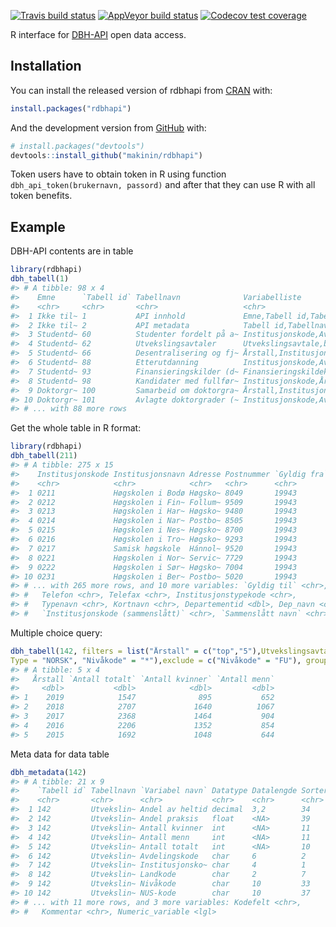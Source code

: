 
<!-- README.md is generated from README.Rmd. Please edit that file -->

<!-- badges: start -->

[![Travis build
status](https://travis-ci.org/makinin/rdbhapi.svg?branch=master)](https://travis-ci.org/makinin/rdbhapi)
[![AppVeyor build
status](https://ci.appveyor.com/api/projects/status/github/makinin/rdbhapi?branch=master&svg=true)](https://ci.appveyor.com/project/makinin/rdbhapi)
[![Codecov test
coverage](https://codecov.io/gh/makinin/rdbhapi/branch/master/graph/badge.svg)](https://codecov.io/gh/makinin/rdbhapi?branch=master)

<!-- badges: end -->

R interface for [DBH-API](https://dbh.nsd.uib.no/tjenester.action) open
data access.

## Installation

You can install the released version of rdbhapi from
[CRAN](https://CRAN.R-project.org) with:

``` r
install.packages("rdbhapi")
```

And the development version from [GitHub](https://github.com/) with:

``` r
# install.packages("devtools")
devtools::install_github("makinin/rdbhapi")
```

Token users have to obtain token in R using function
`dbh_api_token(brukernavn, passord)` and after that they can use R with
all token benefits.

## Example

DBH-API contents are in table

``` r
library(rdbhapi)
dbh_tabell(1)
#> # A tibble: 98 x 4
#>    Emne      `Tabell id` Tabellnavn              Variabelliste             
#>    <chr>     <chr>       <chr>                   <chr>                     
#>  1 Ikke til~ 1           API innhold             Emne,Tabell id,Tabellnavn~
#>  2 Ikke til~ 2           API metadata            Tabell id,Tabellnavn,Vari~
#>  3 Studentd~ 60          Studenter fordelt på a~ Institusjonskode,Avdeling~
#>  4 Studentd~ 62          Utvekslingsavtaler      Utvekslingsavtale,beskriv~
#>  5 Studentd~ 66          Desentralisering og fj~ Årstall,Institusjonskode,~
#>  6 Studentd~ 88          Etterutdanning          Institusjonskode,Avdeling~
#>  7 Studentd~ 93          Finansieringskilder (d~ Finansieringskildekode,fi~
#>  8 Studentd~ 98          Kandidater med fullfør~ Institusjonskode,Årstall,~
#>  9 Doktorgr~ 100         Samarbeid om doktorgra~ Årstall,Institusjonskode ~
#> 10 Doktorgr~ 101         Avlagte doktorgrader (~ Institusjonskode,Avdeling~
#> # ... with 88 more rows
```

Get the whole table in R format:

``` r
library(rdbhapi)
dbh_tabell(211)
#> # A tibble: 275 x 15
#>    Institusjonskode Institusjonsnavn Adresse Postnummer `Gyldig fra`
#>    <chr>            <chr>            <chr>   <chr>      <chr>       
#>  1 0211             Høgskolen i Bodø Høgsko~ 8049       19943       
#>  2 0212             Høgskolen i Fin~ Follum~ 9509       19943       
#>  3 0213             Høgskolen i Har~ Høgsko~ 9480       19943       
#>  4 0214             Høgskolen i Nar~ Postbo~ 8505       19943       
#>  5 0215             Høgskolen i Nes~ Høgsko~ 8700       19943       
#>  6 0216             Høgskolen i Tro~ Høgsko~ 9293       19943       
#>  7 0217             Samisk høgskole  Hánnol~ 9520       19943       
#>  8 0221             Høgskolen i Nor~ Servic~ 7729       19943       
#>  9 0222             Høgskolen i Sør~ Høgsko~ 7004       19943       
#> 10 0231             Høgskolen i Ber~ Postbo~ 5020       19943       
#> # ... with 265 more rows, and 10 more variables: `Gyldig til` <chr>,
#> #   Telefon <chr>, Telefax <chr>, Institusjonstypekode <chr>,
#> #   Typenavn <chr>, Kortnavn <chr>, Departementid <dbl>, Dep_navn <chr>,
#> #   `Institusjonskode (sammenslått)` <chr>, `Sammenslått navn` <chr>
```

Multiple choice query:

``` r
dbh_tabell(142, filters = list("Årstall" = c("top","5"),Utvekslingsavtale = "ERASMUS+", 
Type = "NORSK", "Nivåkode" = "*"),exclude = c("Nivåkode" = "FU"), group_by = "Årstall")
#> # A tibble: 5 x 4
#>   Årstall `Antall totalt` `Antall kvinner` `Antall menn`
#>     <dbl>           <dbl>            <dbl>         <dbl>
#> 1    2019            1547              895           652
#> 2    2018            2707             1640          1067
#> 3    2017            2368             1464           904
#> 4    2016            2206             1352           854
#> 5    2015            1692             1048           644
```

Meta data for data table

``` r
dbh_metadata(142)
#> # A tibble: 21 x 9
#>    `Tabell id` Tabellnavn `Variabel navn` Datatype Datalengde Sortering
#>    <chr>       <chr>      <chr>           <chr>    <chr>      <chr>    
#>  1 142         Utvekslin~ Andel av heltid decimal  3,2        34       
#>  2 142         Utvekslin~ Andel praksis   float    <NA>       39       
#>  3 142         Utvekslin~ Antall kvinner  int      <NA>       11       
#>  4 142         Utvekslin~ Antall menn     int      <NA>       11       
#>  5 142         Utvekslin~ Antall totalt   int      <NA>       10       
#>  6 142         Utvekslin~ Avdelingskode   char     6          2        
#>  7 142         Utvekslin~ Institusjonsko~ char     4          1        
#>  8 142         Utvekslin~ Landkode        char     2          7        
#>  9 142         Utvekslin~ Nivåkode        char     10         33       
#> 10 142         Utvekslin~ NUS-kode        char     10         37       
#> # ... with 11 more rows, and 3 more variables: Kodefelt <chr>,
#> #   Kommentar <chr>, Numeric_variable <lgl>
```
